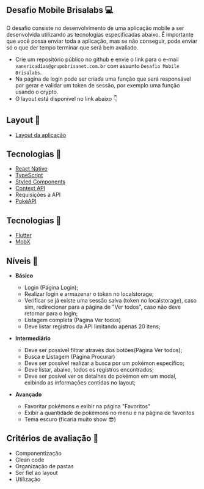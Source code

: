 ## Desafio Mobile Brisalabs :computer:

O desafio consiste no desenvolvimento de uma aplicação mobile a ser desenvolvida utilizando as tecnologias especificadas abaixo. É importante que você possa enviar toda a aplicação, mas se não conseguir, pode enviar só o que der tempo terminar que será bem avaliado.

- Crie um repositório público no github e envie o link para o e-mail `vanericadias@grupobrisanet.com.br` com assunto `Desafio Mobile Brisalabs`.
- Na página de login pode ser criada uma função que será responsável por gerar e validar um token de sessão, por exemplo uma função usando o crypto.
- O layout está disponível no link abaixo :point_down:


## Layout :bookmark:
- [Layout da aplicação](https://www.figma.com/file/5QAHBIUcObn3hbqxuGxhDF/Desafio-Dev-Brisalabs-(Copy)?node-id=2102%3A64)

## Tecnologias :rocket:

  - [React Native](https://reactnative.dev/)
  - [TypeScript](https://www.typescriptlang.org/)
  - [Styled Components](https://styled-components.com/)
  - [Context API](https://pt-br.reactjs.org/docs/context.html)
  - Requisições a API
  - [PokéAPI](https://pokeapi.co)



## Tecnologias :rocket:
- [Flutter](https://flutter.dev/)
- [MobX](https://pub.dev/packages/mobx) 

## Níveis :pushpin:

- **Básico**

   - Login (Página Login);
   - Realizar login e armazenar o token no localstorage;
   - Verificar se já existe uma sessão salva (token no localstorage), caso sim, redirecionar para a página de "Ver todos", caso não deve retornar para o login;
   - Listagem completa (Página Ver todos)
   - Deve listar registros da API limitando apenas 20 itens;

- **Intermediário**
  
  - Deve ser possível filtrar através dos botões(Página Ver todos);
  - Busca e Listagem (Página Procurar)
  - Deve ser possível realizar a busca por um pokémon específico;
  - Deve listar, abaixo, todos os registros encontrados;
  - Deve ser posível ver os detalhes do pokémon em um modal, exibindo as informações contidas no layout;

- **Avançado**

  - Favoritar pokémons e exibir na página "Favoritos"
  - Exibir a quantidade de pokémons no menu e na página de favoritos
  - Tema escuro (ficaria muito show :sunglasses:)

## Critérios de avaliação :memo:
- Componentização
- Clean code
- Organização de pastas
- Ser fiel ao layout
- Utilização 
